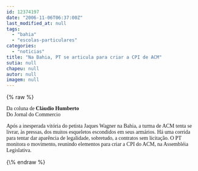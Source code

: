 ```yaml
---
id: 12374197
date: "2006-11-06T06:37:00Z"
last_modified_at: null
tags:
  - "bahia"
  - "escolas-particulares"
categories:
  - "noticias"
title: "Na Bahia, PT se articula para criar a CPI de ACM"
sutia: null
chapeu: null
autor: null
imagem: null
---
```

{\% raw %}
<p><P><FONT face=Verdana>Da coluna de </FONT><FONT face=Verdana><STRONG>Cláudio Humberto<BR></STRONG>Do Jornal do Commercio</FONT></P></p>
<p><P><FONT face=Verdana>Após a inesperada vitória do petista Jaques Wagner na Bahia, a turma de ACM tenta se livrar, às pressas, dos muitos esqueletos escondidos em seus armários. Há uma corrida para tentar dar aparência de legalidade, sobretudo, a contratos sem licitação. O PT monitora o movimento, reunindo elementos para criar a CPI do ACM, na Assembléia Legislativa.</FONT></P> </p>
{\% endraw %}